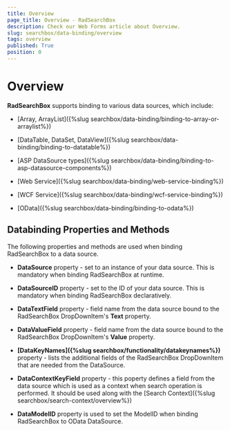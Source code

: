 ```yaml
---
title: Overview
page_title: Overview - RadSearchBox
description: Check our Web Forms article about Overview.
slug: searchbox/data-binding/overview
tags: overview
published: True
position: 0
---
```


# Overview



**RadSearchBox** supports binding to various data sources, which include:

* [Array, ArrayList]({%slug searchbox/data-binding/binding-to-array-or-arraylist%})

* [DataTable, DataSet, DataView]({%slug searchbox/data-binding/binding-to-datatable%})

* [ASP DataSource types]({%slug searchbox/data-binding/binding-to-asp-datasource-components%})

* [Web Service]({%slug searchbox/data-binding/web-service-binding%})

* [WCF Service]({%slug searchbox/data-binding/wcf-service-binding%})

* [OData]({%slug searchbox/data-binding/binding-to-odata%})

## Databinding Properties and Methods

The following properties and methods are used when binding RadSearchBox to a data source.

* **DataSource** property - set to an instance of your data source. This is mandatory when binding RadSearchBox at runtime.

* **DataSourceID** property - set to the ID of your data source. This is mandatory when binding RadSearchBox declaratively.

* **DataTextField** property - field name from the data source bound to the RadSearchBox DropDownItem's **Text** property.

* **DataValueField** property - field name from the data source bound to the RadSearchBox DropDownItem's **Value** property.

* **[DataKeyNames]({%slug searchbox/functionality/datakeynames%})** property - lists the additional fields of the RadSearchBox DropDownItem that are needed from the DataSource.

* **DataContextKeyField** property - this poperty defines a field from the data source which is used as a context when search operation is performed. It should be used along with the [Search Context]({%slug searchbox/search-context/overview%})

* **DataModelID** property is used to set the ModelID when binding RadSearchBox to OData DataSource.
